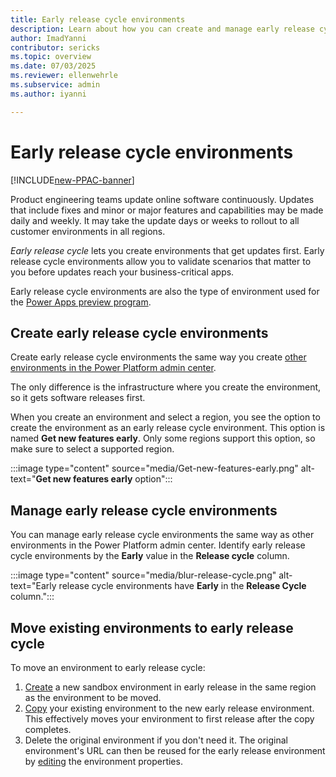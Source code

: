 ```yaml
---
title: Early release cycle environments
description: Learn about how you can create and manage early release cycle environments.
author: ImadYanni
contributor: sericks
ms.topic: overview
ms.date: 07/03/2025
ms.reviewer: ellenwehrle
ms.subservice: admin
ms.author: iyanni

---
```

# Early release cycle environments

[!INCLUDE[new-PPAC-banner](~/includes/new-PPAC-banner.md)]

Product engineering teams update online software continuously. Updates that include fixes and minor or major features and capabilities may be made daily and weekly. It may take the update days or weeks to rollout to all customer environments in all regions.

_Early release cycle_ lets you create environments that get updates first. Early release cycle environments allow you to validate scenarios that matter to you before updates reach your business-critical apps.

Early release cycle environments are also the type of environment used for the [Power Apps preview program](/power-apps/maker/powerapps-preview-program).

## Create early release cycle environments

Create early release cycle environments the same way you create [other environments in the Power Platform admin center](create-environment.md).

The only difference is the infrastructure where you create the environment, so it gets software releases first.

When you create an environment and select a region, you see the option to create the environment as an early release cycle environment. This option is named **Get new features early**. Only some regions support this option, so make sure to select a supported region.

:::image type="content" source="media/Get-new-features-early.png" alt-text="**Get new features early** option":::

## Manage early release cycle environments

You can manage early release cycle environments the same way as other environments in the Power Platform admin center. Identify early release cycle environments by the **Early** value in the **Release cycle** column.

:::image type="content" source="media/blur-release-cycle.png" alt-text="Early release cycle environments have **Early** in the **Release Cycle** column.":::

## Move existing environments to early release cycle

To move an environment to early release cycle:

1. [Create](early-release.md) a new sandbox environment in early release in the same region as the environment to be moved.
1. [Copy](copy-environment.md) your existing environment to the new early release environment. This effectively moves your environment to first release after the copy completes.
1. Delete the original environment if you don't need it. The original environment's URL can then be reused for the early release environment by [editing](edit-properties-environment.md) the environment properties.
